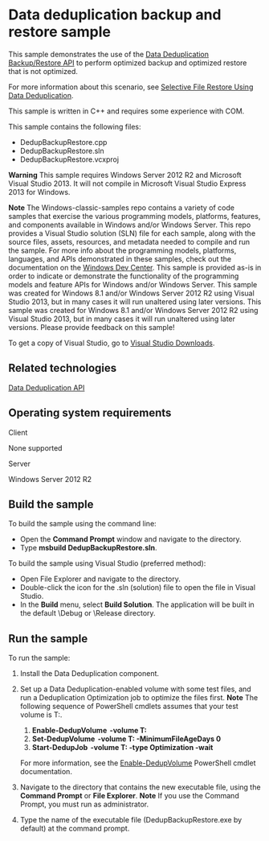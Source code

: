 Data deduplication backup and restore sample
============================================

This sample demonstrates the use of the [Data Deduplication Backup/Restore API](http://msdn.microsoft.com/en-us/library/windows/desktop/hh449211) to perform optimized backup and optimized restore that is not optimized.

For more information about this scenario, see [Selective File Restore Using Data Deduplication](http://msdn.microsoft.com/en-us/library/windows/desktop/hh769317).

This sample is written in C++ and requires some experience with COM.

This sample contains the following files:

-   DedupBackupRestore.cpp
-   DedupBackupRestore.sln
-   DedupBackupRestore.vcxproj

**Warning**  This sample requires Windows Server 2012 R2 and Microsoft Visual Studio 2013. It will not compile in Microsoft Visual Studio Express 2013 for Windows.

**Note**  The Windows-classic-samples repo contains a variety of code samples that exercise the various programming models, platforms, features, and components available in Windows and/or Windows Server. This repo provides a Visual Studio solution (SLN) file for each sample, along with the source files, assets, resources, and metadata needed to compile and run the sample. For more info about the programming models, platforms, languages, and APIs demonstrated in these samples, check out the documentation on the [Windows Dev Center](https://dev.windows.com). This sample is provided as-is in order to indicate or demonstrate the functionality of the programming models and feature APIs for Windows and/or Windows Server. This sample was created for Windows 8.1 and/or Windows Server 2012 R2 using Visual Studio 2013, but in many cases it will run unaltered using later versions. This sample was created for Windows 8.1 and/or Windows Server 2012 R2 using Visual Studio 2013, but in many cases it will run unaltered using later versions. Please provide feedback on this sample!

To get a copy of Visual Studio, go to [Visual Studio Downloads](http://go.microsoft.com/fwlink/p/?linkid=301697).

Related technologies
--------------------

[Data Deduplication API](http://msdn.microsoft.com/en-us/library/windows/desktop/hh449204)

Operating system requirements
-----------------------------

Client

None supported

Server

Windows Server 2012 R2

Build the sample
----------------

To build the sample using the command line:

-   Open the **Command Prompt** window and navigate to the directory.
-   Type **msbuild DedupBackupRestore.sln**.

To build the sample using Visual Studio (preferred method):

-   Open File Explorer and navigate to the directory.
-   Double-click the icon for the .sln (solution) file to open the file in Visual Studio.
-   In the **Build** menu, select **Build Solution**. The application will be built in the default \\Debug or \\Release directory.

Run the sample
--------------

To run the sample:

1.  Install the Data Deduplication component.
2.  Set up a Data Deduplication-enabled volume with some test files, and run a Deduplication Optimization job to optimize the files first.
    **Note**  The following sequence of PowerShell cmdlets assumes that your test volume is T:.
    1.  **Enable-DedupVolume  -volume T:**
    2.  **Set-DedupVolume  -volume T: -MinimumFileAgeDays 0**
    3.  **Start-DedupJob  -volume T: -type Optimization -wait**

    For more information, see the [Enable-DedupVolume](http://technet.microsoft.com/library/4a752894-524d-4a64-8483-f06a73ab0ed0) PowerShell cmdlet documentation.
3.  Navigate to the directory that contains the new executable file, using the **Command Prompt** or **File Explorer**.
    **Note**  If you use the Command Prompt, you must run as administrator.
4.  Type the name of the executable file (DedupBackupRestore.exe by default) at the command prompt.

